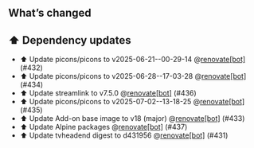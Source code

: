 ## What’s changed

## ⬆️ Dependency updates

- ⬆️ Update picons/picons to v2025-06-21--00-29-14 @[renovate[bot]](https://github.com/apps/renovate) (#432)
- ⬆️ Update picons/picons to v2025-06-28--17-03-28 @[renovate[bot]](https://github.com/apps/renovate) (#434)
- ⬆️ Update streamlink to v7.5.0 @[renovate[bot]](https://github.com/apps/renovate) (#436)
- ⬆️ Update picons/picons to v2025-07-02--13-18-25 @[renovate[bot]](https://github.com/apps/renovate) (#435)
- ⬆️ Update Add-on base image to v18 (major) @[renovate[bot]](https://github.com/apps/renovate) (#433)
- ⬆️ Update Alpine packages @[renovate[bot]](https://github.com/apps/renovate) (#437)
- ⬆️ Update tvheadend digest to d431956 @[renovate[bot]](https://github.com/apps/renovate) (#431)

